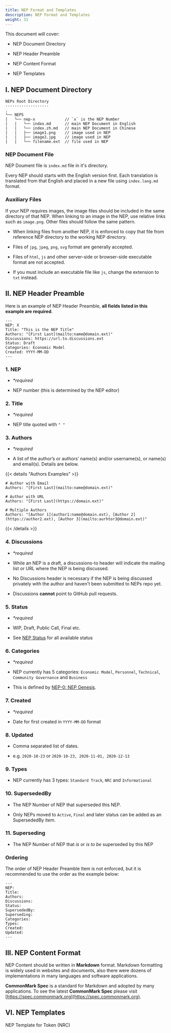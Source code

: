 ```yaml
---
title: NEP Format and Templates
description: NEP Format and Templates
weight: 31
---
```


This document will cover:

- NEP Document Directory

- NEP Header Preamble

- NEP Content Format

- NEP Templates

## I. NEP Document Directory

```
NEPs Root Directory
-------------------
.
└── NEPS
|   └── nep-x             // `x` is the NEP Number
|   |   └── index.md      // main NEP Document in English
|   |   └── index.zh.md   // main NEP Document in Chinese
|   |   ├── image1.png    // image used in NEP
|   |   ├── image2.jpg    // image used in NEP
|   |   └── filename.ext  // file used in NEP
```

### NEP Document File

NEP Doument file is `index.md` file in it's directory.

Every NEP should starts with the English version first. Each translation is translated from that English and placed in a new file using `index.lang.md` format.

### Auxiliary Files

If your NEP requires images, the image files should be included in the same directory of that NEP. When linking to an image in the NEP, use relative links such as `image.png`. Other files should follow the same pattern.

- When linking files from another NEP, it is enforced to copy that file from reference NEP directory to the working NEP directory.

- Files of `jpg`, `jpeg`, `png`, `svg` format are generally accepted.

- Files of `html`, `js` and other server-side or browser-side executable format are not accepted.

- If you must include an executable file like `js`, change the extension to `txt` instead.

## II. NEP Header Preamble

Here is an example of NEP Header Preamble, **all fields listed in this example are required**.

```
---
NEP: X
Title: "This is the NEP Title"
Authors: "[First Last](mailto:name@domain.ext)"
Discussions: https://url.to.discussions.ext
Status: Draft
Categories: Economic Model
Created: YYYY-MM-DD
---
```

### 1. NEP

- _\*required_

- NEP number (this is determined by the NEP editor)

### 2. Title

- _\*required_

- NEP title quoted with `" "`

### 3. Authors

- _\*required_

- A list of the author’s or authors’ name(s) and/or username(s), or name(s) and email(s). Details are below.

{{< details "Authors Examples" >}}

```
# Author with Email
Authors: "[First Last](mailto:name@domain.ext)"

# Author with URL
Authors: "[First Last](https://domain.ext)"

# Multiple Authors
Authors: "[Author 1](author1:name@domain.ext), [Author 2](https://author2.ext), [Author 3](mailto:aurhtor3@domain.ext)"
```

{{< /details >}}

### 4. Discussions

- _\*required_

- While an NEP is a draft, a discussions-to header will indicate the mailing list or URL where the NEP is being discussed.

- No Discussions header is necessary if the NEP is being discussed privately with the author and haven't been submitted to NEPs repo yet.

- Discussions **cannot** point to GitHub pull requests.

### 5. Status

- _\*required_

- WIP, Draft, Public Call, Final etc.

- See [NEP Status](../nep-status.md) for all available status

### 6. Categories

- _\*required_

- NEP currently has 5 categories: `Economic Model`, `Personnel`, `Technical`, `Community Governance` and `Business`

- This is defined by [NEP-0: NEP Genesis](../../NEPS/nep-0/index.md).

### 7. Created

- _\*required_

- Date for first created in `YYYY-MM-DD` format

### 8. Updated

- Comma separated list of dates.

- e.g. `2020-10-23` or `2020-10-23, 2020-11-01, 2020-12-13`

### 9. Types

- NEP currently has 3 types: `Standard Track`, `NRC` and `Informational`

### 10. SupersededBy

- The NEP Number of NEP that superseded this NEP.

- Only NEPs moved to `Active`, `Final` and later status can be added as an SupersededBy item.

### 11. Superseding

- The NEP Number of NEP that _is_ or _is to be_ superseded by this NEP

### Ordering

The order of NEP Header Preamble Item is not enforced, but it is recommended to use the order as the example below:

```
---
NEP:
Title:
Authors:
Discussions:
Status:
SupersededBy:
Superseding:
Categories:
Types:
Created:
Updated:
---
```

## III. NEP Content Format

NEP Content should be written in **Markdown** format. Markdown formatting is widely used in websites and documents, also there were dozens of implementations in many languages and software applications.

**CommonMark Spec** is a standard for Markdown and adopted by many applications. To see the latest **CommonMark Spec** please visit [https://spec.commonmark.org](https://spec.commonmark.org).

## VI. NEP Templates

NEP Template for Token (NRC)
